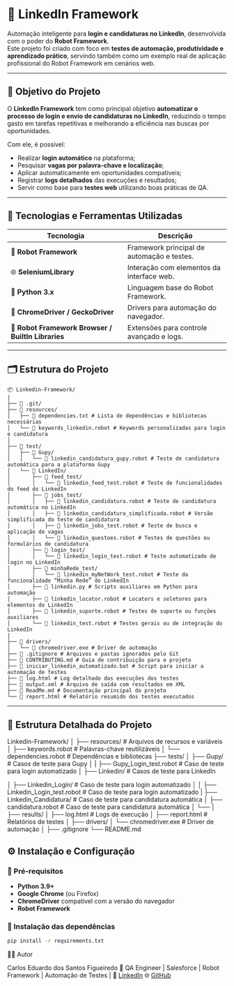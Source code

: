 # 🤖 LinkedIn Framework

Automação inteligente para **login e candidaturas no LinkedIn**, desenvolvida com o poder do **Robot Framework**.  
Este projeto foi criado com foco em **testes de automação, produtividade e aprendizado prático**, servindo também como um exemplo real de aplicação profissional do Robot Framework em cenários web.

---

## 🚀 Objetivo do Projeto

O **LinkedIn Framework** tem como principal objetivo **automatizar o processo de login e envio de candidaturas no LinkedIn**, reduzindo o tempo gasto em tarefas repetitivas e melhorando a eficiência nas buscas por oportunidades.

Com ele, é possível:
- Realizar **login automático** na plataforma;
- Pesquisar **vagas por palavra-chave e localização**;
- Aplicar automaticamente em oportunidades compatíveis;
- Registrar **logs detalhados** das execuções e resultados;
- Servir como base para **testes web** utilizando boas práticas de QA.

---

## 🧠 Tecnologias e Ferramentas Utilizadas

| Tecnologia | Descrição |
|-------------|------------|
| 🐍 **Robot Framework** | Framework principal de automação e testes. |
| 🌐 **SeleniumLibrary** | Interação com elementos da interface web. |
| 📄 **Python 3.x** | Linguagem base do Robot Framework. |
| 🧰 **ChromeDriver / GeckoDriver** | Drivers para automação do navegador. |
| 🧪 **Robot Framework Browser / BuiltIn Libraries** | Extensões para controle avançado e logs. |

---

## 🗂️ Estrutura do Projeto
```
📦 Linkedin-Framework/
|
├── 📂 .git/
├── 📂 resources/
│   ├── 📄 dependencies.txt # Lista de dependências e bibliotecas necessárias
│   └── 📄 keywords_linkedin.robot # Keywords personalizadas para login e candidatura
│
├── 📂 test/
│   ├── 📂 Gupy/
│   │   └── 📄 linkedin_candidatura_gupy.robot # Teste de candidatura automática para a plataforma Gupy
│   └── 📂 LinkedIn/
│       ├── 📂 feed_test/
│       │   └── 📄 linkedin_feed_test.robot # Teste de funcionalidades do feed do LinkedIn
│       ├── 📂 jobs_test/
│       │   ├── 📄 linkedin_candidatura.robot # Teste de candidatura automática no LinkedIn
│       │   ├── 📄 linkedin_candidatura_simplificada.robot # Versão simplificada do teste de candidatura
│       │   ├── 📄 linkedin_jobs_test.robot # Teste de busca e aplicação de vagas
│       │   └── 📄 linkedin_questoes.robot # Testes de questões ou formulários de candidatura
│       ├── 📂 login_test/
│       │   └── 📄 linkedin_login_test.robot # Teste automatizado de login no LinkedIn
│       ├── 📂 minhaRede_test/
│       │   └── 📄 linkedin_myNetWork_test.robot # Teste da funcionalidade “Minha Rede” do LinkedIn
│       ├── 📄 linkedin.py # Scripts auxiliares em Python para automação
│       ├── 📄 linkedin_locator.robot # Locators e seletores para elementos do LinkedIn
│       ├── 📄 linkedin_suporte.robot # Testes de suporte ou funções auxiliares
│       └── 📄 linkedin_test.robot # Testes gerais ou de integração do LinkedIn
|
├── 📂 drivers/
│   └── 📄 chromedriver.exe # Driver de automação
├── 📄 .gitignore # Arquivos e pastas ignorados pelo Git
├── 📄 CONTRIBUTING.md # Guia de contribuição para o projeto
├── 📄 iniciar_linkedin_automatizado.bat # Script para iniciar a automação de testes
├── 📄 log.html # Log detalhado das execuções dos testes
├── 📄 output.xml # Arquivo de saída com resultados em XML
├── 📄 ReadMe.md # Documentação principal do projeto
└── 📄 report.html # Relatório resumido dos testes executados
```
---
## 📁 Estrutura Detalhada do Projeto

Linkedin-Framework/
│
├── resources/ # Arquivos de recursos e variáveis
│   ├── keywords.robot # Palavras-chave reutilizáveis
│   └── dependencies.robot # Dependências e bibliotecas
├── tests/
│ ├── Gupy/ # Casos de teste para Gupy
│ | ├── Gupy_Login_test.robot # Caso de teste para login automatizado
│ ├── Linkedin/ # Casos de teste para LinkedIn

│   ├── Linkedin_Login/ # Caso de teste para login automatizado
│   │ ├── Linkedin_Login_test.robot # Caso de teste para login automatizado
|   ├── Linkedin_Candidatura/ # Caso de teste para candidatura automática
│ ├── candidatura.robot # Caso de teste para candidatura automática
│ └── 
│
├── results/
│ ├── log.html # Logs de execução
│ ├── report.html # Relatórios de testes
│
├── drivers/
│ └── chromedriver.exe # Driver de automação
│
├── .gitignore
└── README.md

## ⚙️ Instalação e Configuração

### 🔹 Pré-requisitos

- **Python 3.9+**
- **Google Chrome** (ou Firefox)
- **ChromeDriver** compatível com a versão do navegador
- **Robot Framework**

### 🔹 Instalação das dependências

```bash
pip install -r requirements.txt
```
👨‍💻 Autor

Carlos Eduardo dos Santos Figueiredo
💼 QA Engineer | Salesforce | Robot Framework | Automação de Testes |
📧 [LinkedIn](https://www.linkedin.com/in/carlos-eduardo-dos-santos-figueiredo-123456789/)
🌐 [GitHub](https://github.com/carloseduardonit)
